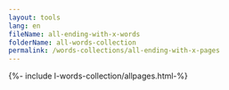 ```yaml
---
layout: tools
lang: en
fileName: all-ending-with-x-words
folderName: all-words-collection
permalink: /words-collections/all-ending-with-x-pages
---
```


{%- include l-words-collection/allpages.html-%}